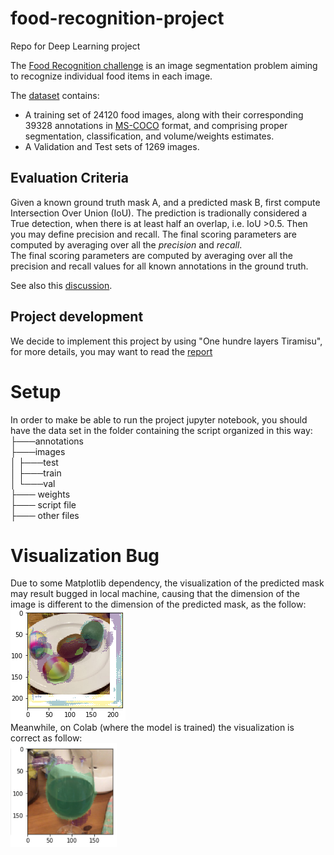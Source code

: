 # food-recognition-project
Repo for Deep Learning project

The [Food Recognition challenge](https://www.aicrowd.com/challenges/food-recognition-challenge) is an image segmentation problem aiming to recognize individual food items in each image. 

The [dataset](https://www.aicrowd.com/challenges/food-recognition-challenge/dataset_files) contains:  
 - A training set of 24120 food images, along with their corresponding 39328 annotations in [MS-COCO](https://www.immersivelimit.com/tutorials/create-coco-annotations-from-scratch) format, and comprising proper segmentation, classification, and volume/weights estimates. 
 - A Validation and Test sets of 1269 images. 


 ## Evaluation Criteria
 Given a known ground truth mask A, and a predicted mask B, first compute Intersection Over Union (IoU).
 The prediction is tradionally considered a True detection, when there is at least half an overlap, i.e. IoU >0.5. 
 Then you may define precision and recall. 
 The final scoring parameters are computed by averaging over all the *precision* and *recall*.   
The final scoring parameters are computed by averaging over all the precision and recall values for all known annotations in the ground truth.  

See also this [discussion](https://discourse.aicrowd.com/t/evaluation-criteria/2668).

## Project development
We decide to implement this project by using "One hundre layers Tiramisu", for more details, you may want to read the [report](./Report.pdf)

# Setup 
In order to make be able to run the project jupyter notebook, you should have the data set in the folder containing the script organized in this way:  
├───annotations  
├───images  
│   ├───test  
│   ├───train  
│   └───val  
├─── weights  
├─── script file  
├─── other files  


# Visualization Bug
Due to some Matplotlib dependency, the visualization of the predicted mask may result bugged in local machine, causing that the dimension of the image is different to the dimension of the predicted mask, as the follow:  
![Bugged mask visualization](./image/bugged.png)  
Meanwhile, on Colab (where the model is trained) the visualization is correct as follow:  
![Correct mask visualization](./image/normal.png)  
